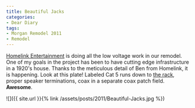 ```yaml
---
title: Beautiful Jacks
categories:
- Dear Diary
tags:
- Morgan Remodel 2011
- Remodel
---
```


[Homelink Entertainment](http://homelinkentertainment.com/) is doing all the low voltage work in our remodel. One of my goals in the project has been to have cutting edge infrastructure in a 1920's house. Thanks to the meticulous detail of Ben from Homelink, it is happening. Look at this plate! Labeled Cat 5 runs down to [the rack](http://thingelstad.com/s/final-remodel-update-week-18/20111009-143930-0001/img), proper speaker terminations, coax in a separate coax patch field. **Awesome**.

![]({{ site.url }}{% link /assets/posts/2011/Beautiful-Jacks.jpg %})
